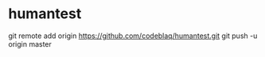 # humantest
git remote add origin https://github.com/codeblaq/humantest.git git push -u origin master
